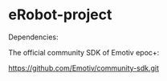 # eRobot-project

Dependencies:

The official community SDK of Emotiv epoc+:

https://github.com/Emotiv/community-sdk.git



